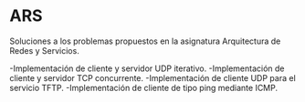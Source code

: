 # ARS
Soluciones a los problemas propuestos en la asignatura Arquitectura de Redes y Servicios.

-Implementación de cliente y servidor UDP iterativo.
-Implementación de cliente y servidor TCP concurrente.
-Implementación de cliente UDP para el servicio TFTP.
-Implementación de cliente de tipo ping mediante ICMP.

